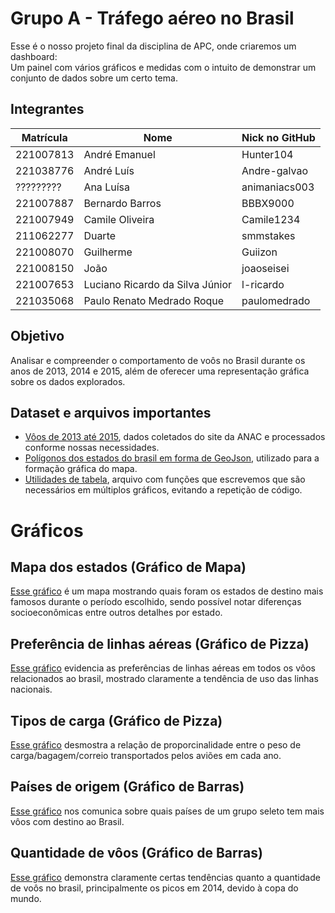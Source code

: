 # Grupo A - Tráfego aéreo no Brasil

Esse é o nosso projeto final da disciplina de APC, onde criaremos um dashboard:  
Um painel com vários gráficos e medidas com o intuito de demonstrar um conjunto de dados sobre um certo tema.


## Integrantes
| Matrícula | Nome | Nick no GitHub |
|-----------|------|------------------|
| 221007813 | André Emanuel | Hunter104 |
| 221038776 | André Luís | Andre-galvao |
| ????????? | Ana Luísa | animaniacs003 |
| 221007887 | Bernardo Barros | BBBX9000 |
| 221007949 | Camile Oliveira | Camile1234 |
| 211062277 | Duarte | smmstakes |
| 221008070 | Guilherme | Guiizon |
| 221008150 | João | joaoseisei |
| 221007653 | Luciano Ricardo da Silva Júnior | l-ricardo |
| 221035068 | Paulo Renato Medrado Roque | paulomedrado |


## Objetivo
Analisar e compreender o comportamento de voôs no Brasil durante os anos de 2013, 2014 e 2015, além de oferecer uma representação gráfica sobre os dados explorados.


## Dataset e arquivos importantes
- [Vôos de 2013 até 2015](Dashboard-Oficial/data/ANAC20XX-13-14-15.csv), dados coletados do site da ANAC e processados conforme nossas necessidades.
- [Polígonos dos estados do brasil em forma de GeoJson](Dashboard-Oficial/data/brasil_estados.json), utilizado para a formação gráfica do mapa.
- [Utilidades de tabela](Dashboard-Oficial/src/tabela_utils.py), arquivo com funções que escrevemos que são necessários em múltiplos gráficos, evitando a repetição de código.


# Gráficos
## Mapa dos estados (Gráfico de Mapa)
[Esse gráfico](Dashboard-Oficial/src/mapa.py) é um mapa mostrando quais foram os estados de destino mais famosos durante o período escolhido, sendo possível notar diferenças socioeconômicas entre outros detalhes por estado.

## Preferência de linhas aéreas (Gráfico de Pizza)
[Esse gráfico](Dashboard-Oficial/src/setores.py) evidencia as preferências de linhas aéreas em todos os vôos relacionados ao brasil, mostrado claramente a tendência de uso das linhas nacionais.

## Tipos de carga (Gráfico de Pizza)
[Esse gráfico](Dashboard-Oficial/src/pizza_malas.py) desmostra a relação de proporcinalidade entre o peso de carga/bagagem/correio transportados pelos aviões em cada ano.

## Países de origem (Gráfico de Barras)
[Esse gráfico](Dashboard-Oficial/src/paises.py) nos comunica sobre quais países de um grupo seleto tem mais vôos com destino ao Brasil.

## Quantidade de vôos (Gráfico de Barras)
[Esse gráfico](Dashboard-Oficial/src/grafico_barras.py) demonstra claramente certas tendências quanto a quantidade de voôs no brasil, principalmente os picos em 2014, devido à copa do mundo.